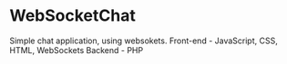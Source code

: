 WebSocketChat
=============

Simple chat application, using websokets. Front-end - JavaScript, CSS, HTML, WebSockets Backend - PHP
